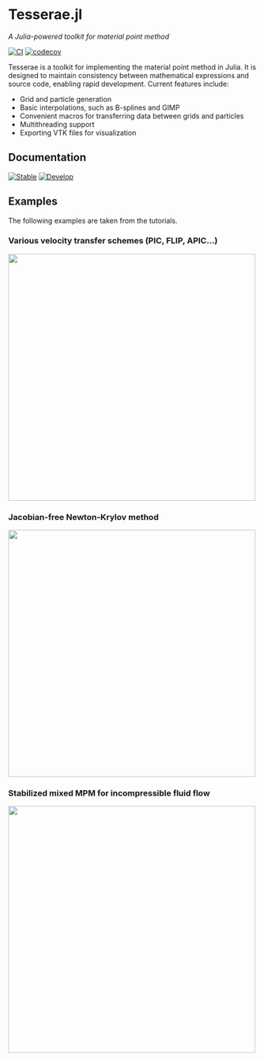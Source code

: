 # Tesserae.jl

*A Julia-powered toolkit for material point method*

[![CI](https://github.com/KeitaNakamura/Tesserae.jl/actions/workflows/CI.yml/badge.svg)](https://github.com/KeitaNakamura/Tesserae.jl/actions/workflows/CI.yml)
[![codecov](https://codecov.io/gh/KeitaNakamura/Tesserae.jl/graph/badge.svg?token=H5BHWIIBTG)](https://codecov.io/gh/KeitaNakamura/Tesserae.jl)

Tesserae is a toolkit for implementing the material point method in Julia. It is designed to maintain consistency between mathematical expressions and source code, enabling rapid development. Current features include:

* Grid and particle generation
* Basic interpolations, such as B-splines and GIMP
* Convenient macros for transferring data between grids and particles
* Multithreading support
* Exporting VTK files for visualization

## Documentation

[![Stable](https://img.shields.io/badge/docs-stable-blue.svg)](https://KeitaNakamura.github.io/Tesserae.jl/stable)
[![Develop](https://img.shields.io/badge/docs-dev-blue.svg)](https://KeitaNakamura.github.io/Tesserae.jl/dev)

## Examples

The following examples are taken from the tutorials.

### Various velocity transfer schemes (PIC, FLIP, APIC...)

<img src="https://github.com/user-attachments/assets/a069b594-389f-4082-8755-3d8b90908c67" width="500"/>

### Jacobian-free Newton-Krylov method

<img src="https://github.com/user-attachments/assets/f1d80c46-a8ff-44d4-ae82-768b480f25ea" width="500"/>

### Stabilized mixed MPM for incompressible fluid flow

<img src="https://github.com/user-attachments/assets/76fd800e-fda7-4d89-afcd-9a8a2178ab41" width="500"/>
